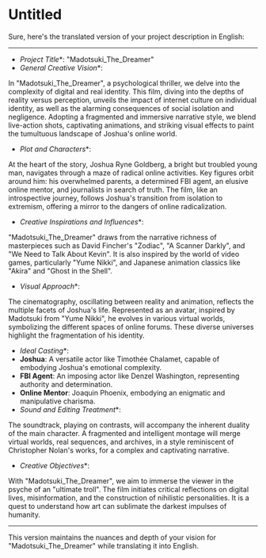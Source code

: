 # Untitled

Sure, here's the translated version of your project description in English:

- --
- *Project Title**: "Madotsuki_The_Dreamer"
- *General Creative Vision**:

In "Madotsuki_The_Dreamer", a psychological thriller, we delve into the complexity of digital and real identity. This film, diving into the depths of reality versus perception, unveils the impact of internet culture on individual identity, as well as the alarming consequences of social isolation and negligence. Adopting a fragmented and immersive narrative style, we blend live-action shots, captivating animations, and striking visual effects to paint the tumultuous landscape of Joshua's online world.

- *Plot and Characters**:

At the heart of the story, Joshua Ryne Goldberg, a bright but troubled young man, navigates through a maze of radical online activities. Key figures orbit around him: his overwhelmed parents, a determined FBI agent, an elusive online mentor, and journalists in search of truth. The film, like an introspective journey, follows Joshua's transition from isolation to extremism, offering a mirror to the dangers of online radicalization.

- *Creative Inspirations and Influences**:

"Madotsuki_The_Dreamer" draws from the narrative richness of masterpieces such as David Fincher's "Zodiac", "A Scanner Darkly", and "We Need to Talk About Kevin". It is also inspired by the world of video games, particularly "Yume Nikki", and Japanese animation classics like "Akira" and "Ghost in the Shell".

- *Visual Approach**:

The cinematography, oscillating between reality and animation, reflects the multiple facets of Joshua's life. Represented as an avatar, inspired by Madotsuki from "Yume Nikki", he evolves in various virtual worlds, symbolizing the different spaces of online forums. These diverse universes highlight the fragmentation of his identity.

- *Ideal Casting**:
- **Joshua**: A versatile actor like Timothée Chalamet, capable of embodying Joshua's emotional complexity.
- **FBI Agent**: An imposing actor like Denzel Washington, representing authority and determination.
- **Online Mentor**: Joaquin Phoenix, embodying an enigmatic and manipulative charisma.
- *Sound and Editing Treatment**:

The soundtrack, playing on contrasts, will accompany the inherent duality of the main character. A fragmented and intelligent montage will merge virtual worlds, real sequences, and archives, in a style reminiscent of Christopher Nolan's works, for a complex and captivating narrative.

- *Creative Objectives**:

With "Madotsuki_The_Dreamer", we aim to immerse the viewer in the psyche of an "ultimate troll". The film initiates critical reflections on digital lives, misinformation, and the construction of nihilistic personalities. It is a quest to understand how art can sublimate the darkest impulses of humanity.

- --

This version maintains the nuances and depth of your vision for "Madotsuki_The_Dreamer" while translating it into English.